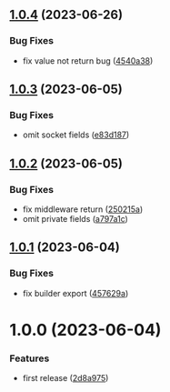 ## [1.0.4](https://github.com/ishowta/firebase-functions-middleware/compare/v1.0.3...v1.0.4) (2023-06-26)


### Bug Fixes

* fix value not return bug ([4540a38](https://github.com/ishowta/firebase-functions-middleware/commit/4540a3874f1fb8b19074e680eb2c3f4885ab8c52))

## [1.0.3](https://github.com/ishowta/firebase-functions-middleware/compare/v1.0.2...v1.0.3) (2023-06-05)


### Bug Fixes

* omit socket fields ([e83d187](https://github.com/ishowta/firebase-functions-middleware/commit/e83d187c31cbbb4baea9379c78a998d17878473d))

## [1.0.2](https://github.com/ishowta/firebase-functions-middleware/compare/v1.0.1...v1.0.2) (2023-06-05)


### Bug Fixes

* fix middleware return ([250215a](https://github.com/ishowta/firebase-functions-middleware/commit/250215a9fd7344bcaa21f36bb3ceee4b4617fc31))
* omit private fields ([a797a1c](https://github.com/ishowta/firebase-functions-middleware/commit/a797a1cb2382128715f53ce49c32873c8a5822ed))

## [1.0.1](https://github.com/ishowta/firebase-functions-middleware/compare/v1.0.0...v1.0.1) (2023-06-04)


### Bug Fixes

* fix builder export ([457629a](https://github.com/ishowta/firebase-functions-middleware/commit/457629abf83212687175d76985a8664bc26bed8b))

# 1.0.0 (2023-06-04)


### Features

* first release ([2d8a975](https://github.com/ishowta/firebase-functions-middleware/commit/2d8a975d70edb4399ac3e0603ad5060a82a8312e))
